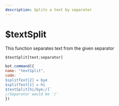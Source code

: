 ```yaml
---
description: Splits a text by separator
---
```


# $textSplit

This function separates text from the given separator

```javascript
$textSplit[text;separator]
```

```javascript
bot.command({
name: "textSplit",
code: `
$splitText[2] = bye
$splitText[1] = hi
$textSplit[hi/bye;/]`
//Separator would be '/'
})
```
